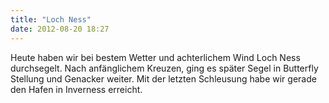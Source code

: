 ```yaml
---
title: "Loch Ness"
date: 2012-08-20 18:27
---
```

Heute haben wir bei bestem Wetter und achterlichem Wind Loch Ness durchsegelt. Nach anfänglichem Kreuzen, ging es später Segel in Butterfly Stellung und Genacker weiter. Mit der letzten Schleusung habe wir gerade den Hafen in Inverness erreicht.